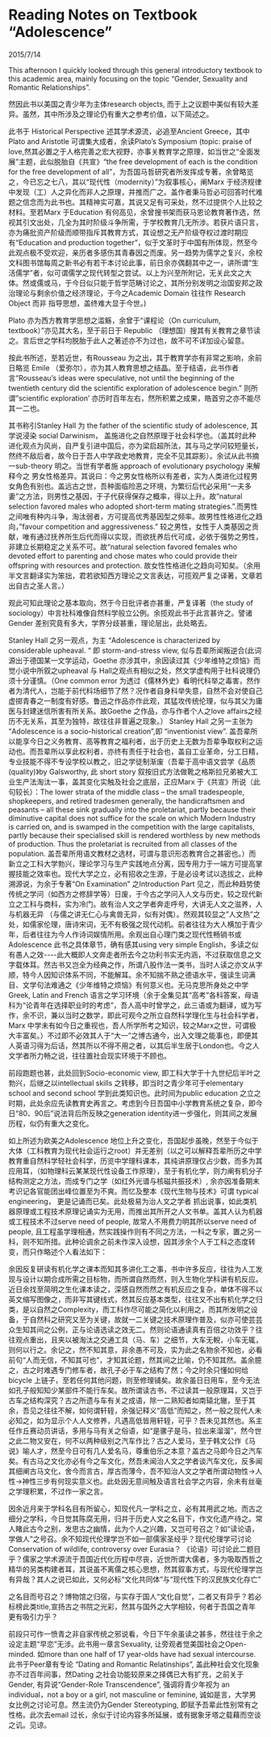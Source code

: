 # Reading Notes on Textbook “Adolescence”
2015/7/14

This afternoon I quickly looked through this general introductory textbook to this academic area, mainly focusing on the topic “Gender, Sexuality and Romantic Relationships”.

然因此书以美国之青少年为主体research objects, 而于上之议题中美似有较大差异。虽然，其中所涉及之理论仍有重大之参考价值，以下简述之。

此书于 Historical Perspective 述其学术源流，必追至Ancient Greece，其中Plato and Aristotle 可谓集大成者，余读Plato’s Symposium (topic: praise of love,然其必置之于人格完善之宏大视野，亦事关教育学之原理，如当世之“全面发展”主题，此似脱胎自《共宣》“the free development of each is the condition for the free development of all”，为吾国马哲研究者所发挥成专著，余曾略览之，今已忘之七八，其以“现代性（modernity）”为叙事核心，阐Marx 于经济规律中发现（工）人之异化而非人之原理，并推而广之。盖作者秉马哲必可回答时代难题之信念而为此书也。其精神实可嘉，其说又足有可采处，然不过提供个人比较之材料。至若Marx 于Education 有何高见，余曾搜书架而获马恩论教育著作选，然视其引文出处，几全为其时阶级斗争所需，于学校教育几无所涉。若获片语只言，亦为痛批资产阶级而顺带指斥其教育方式，其设想之无产阶级夺权过渡时期应有“Education and production together”，似于文革时于中国有所体现，然至今此观点极不受欢迎，亲历者多感伤其青春因之而废。另一趋势为儒学之复兴，余校文科图书馆每周之新书必有若干本讨论此事，前日余亦偶翻其中之一，讲所谓“生活儒学”者，似可谓儒学之现代转型之尝试。以上为兴至所附记，无关此文之大体。然或儒或马，于今日似只能于哲学范畴讨论之，其所分别发明之治国安邦之政治理论与剩余价值之经济理论，于今之Academic Domain 往往作 Research Object 而非 指导思想，盖终难大显于今世。)

Plato 亦为西方教育学思想之滥觞，余曾于“课程论（On curriculum, textbook）”亦见其大名，至于前日于 Republic （理想国）搜其有关教育之章节读之。言后世之学科均脱胎于此人之著述亦不为过也，故不可不详加设心留意。

按此书所述，至若近世，有Rousseau 为之出，其于教育学亦有非常之影响，余前日略览 Emile （爱弥尔），亦为其人教育思想之结晶。至于结语，此书作者言“Rousseau’s ideas were speculative, not until the beginning of the twentieth century did the scientific exploration of adolescence begin.” 则所谓”scientific exploration’ 亦历时百年左右，然所积累之成果，皓首穷之亦不能尽其一二也。

其书称引Stanley Hall 为 the father of the scientific study of adolescence, 其学说浸染 social Darwinism， 盖施进化之自然原理于社会科学也。（盖其时此种进化观点为风尚，自严复引进中国后，亦为梁启超所法，其与马之学问较短量长，然终不敌后者，故今日于吾人中学政史地教育，完全不见其踪影）。余试从此书摘一sub-theory 明之。当世有学者施 approach of evolutionary psychology 来解释今之 男女性格差异。其说曰：今之男女性格所以有差者，实为人类进化过程男女角色有别也。盖远古之世，吾种面临险恶之环境，为繁衍后代必采用“一夫多妻”之方法，则男性之基因，于子代获得保存之概率，得以上升。故”natural selection favored males who adopted short-term mating strategies.”.而男性之间唯有种内斗争，淘汰弱者，方可提高优秀基因型之频率。故男性性格进化之趋向，”favour  competition and aggressiveness.” 较之男性，女性于人类基因之贡献，唯有通过抚养所生后代而得以实现，而欲抚养后代可成，必依于强势之男性，非建立长期稳定之关系不可。故“natural selection favored females who devoted effort to parenting and chose mates who could provide their offspring with resources and protection. 故女性性格进化之趋向可知矣。（余用半文言翻译实为笨拙，君若欲知西方理论之文言表达，可揽观严复之译著，文章若出自古之圣人言。）

观此可知此理论之基本取向，然于今日批评者亦甚重，严复译著（the study of sociology）中言社科难像自然科学般立公例。余揽观此书于此言甚许之。譬诸 Gender 差别究竟有多大，学界分歧甚重，理论层出，此处略去。

Stanley Hall 之另一观点，为主 “Adolescence is characterized by considerable upheaval. “ 即 storm-and-stress view, 似与吾辈所闻叛逆合(此词源出于德国某一文学运动，Goethe 亦涉其中，余因读过其《少年维特之烦恼》而觉小说中所叙之upheaval 与 Hall之观点有相似之处，然文学虚构用于社科说理仍须十分谨慎。（One common error 为透过《儒林外史》看明代科举之毒害，然作者为清代人，岂能于前代科场细节了然？况作者自身科举失意，自然不会对使自己虚掷青春之一制度有好感。鲁迅之作品亦作此观，其猛攻传统伦理，似与其父为庸医与封建迷信所害有所关系。故Goethe 之作品，亦与作者个人之love affairs之经历不无关系，其至为独特，故往往非普遍之现象。）
Stanley Hall 之另一主张为 “Adolescence is a socio-historical creation”,即 “inventionist view”. 盖吾辈所以能享今日之义务教育、高等教育之福利者，出于历史上无数为吾辈争取权利之运动也。而吾辈所以享此权利者，亦终有责任于社会也，盖自工业革命，分工日精，专业技能不得不专设学校以教之，旧之学徒制渐废（吾辈于高中语文尝学《品质(quality)》by Galsworthy, 此 short story 叙按旧式方法做靴之格斯拉兄弟被大工业生产法淘汰一事，盖其变化实触及社会之底层，正应Marx 于《共宣》所说（此句较长）：The lower strata of the middle class – the small tradespeople, shopkeepers, and retired tradesmen generally, the handicraftsmen and peasants – all these sink gradually into the proletariat, partly because their diminutive capital does not suffice for the scale on which Modern Industry is carried on, and is swamped in the competition with the large capitalists, partly because their specialised skill is rendered worthless by new methods of production. Thus the proletariat is recruited from all classes of the population. 盖吾辈所用语文教材之选材，可谓与意识形态教育合之甚密也。）而新立之工科大学勃兴，理论学习与生产实践地点分离，因专用力于一端方可提高掌握技能之效率也。现代大学之立，必有招收之生源，于是必设考试以选拔之，此种溯源说，为余于专著“On Examination” 之Introduction Part 见之，而此种趋势使传统之学问（如西方之修辞学等）日废，于今古之学问入人文与历史，较之现代新立之工科与商科，实为冷门。故有治人文之学者奔走呼号，大讲无人文之滋养，人与机器无异 （与儒之讲无仁心与禽兽无异，似有对偶）。然观其较显之”人文热”之处，如儒家伦理，唐诗宋词，无不有极强之现代动机。前者往往为大人横加于青少年，后者往往为今人作诗词娱情所用。余观出自心理门类之现代性畅销书或Adolescence 此书之具体章节，确有感其using very simple English，多读之似有愚人之效----此大概即人文奔走者所去今之功利书实无内涵，不过获取信息之文字载体耳。然古书又岂全为经典之作，所谓八股作法一类书，当时人读之亦文从字顺，特今人因知识体系不同，不能解耳。余不知揣不熟之德语水平，强读生词满目、文学句法难通之《少年维特之烦恼》有何意义也。无马克思所身处之中学Greek, Latin and French 语言之学习环境（余于全集见其“高考”各科答案，母语科为“论青年在选择职业时的考虑”，吾人高中时曾学之，此三语或为翻译，或为写作，余不识，兼以当时之数学，即此可观今之所立自然科学理化生与社会科学者，Marx 中学未有如今日之重视也，吾人所学所考之知识，较之Marx之世，可谓极大丰富矣。）不过即不必效其人于“大一”之博古通今，出入文理之能事也，即便其人英语习得为后话，然其所以不得不用之者，以其后半生居于London也。今之人文学者所力畅之说，往往置社会现实环境于不顾也。

前段跑题也甚，此处回到Socio-economic view, 即工科大学于十九世纪后半叶之勃兴，后继之以intellectual skills 之转移，即当时之青少年可于elementary school and second school 学到此类知识也。此时间为public education 之立之时期，此处余应先读教育史再言之。考虑到今日吾国中小学教育系统之复杂，即今日“80、90后”说法背后所反映之generation identity进一步强化，则其间之发展历程，似仍有重大之变化。

如上所述为欧美之Adolescence 地位上升之变化，吾国起步虽晚，然至于今似于大体（工科教育为现代社会运行之root）并无差别（以之可以解释吾辈所历之中学教育重自然科学轻社会科学，历览中学理科课本，其纯讲原理仅占少数，而多为其应用耳，（如物理科云某某现代性设备工作原理），至于有机化学，则力阐有机分子结构测定之方法，而成专门之学（如红外光谱与核磁共振技术）, 余亦因准备期末考识记各官能团出峰位置至为不爽。而忆及整本《现代生物与技术》可谓 typical engineering， 更是记诵而已矣。此处极易为治人文之学者 抓出说事，如此类机器原理或工程技术原理记诵实为无用，而推出其所开之人文书单。盖其人认为机器或工程技术不过serve need of people, 故常人不用费力明其所以serve need of people, 且工程虽学理相通，然实践操作则有不同之方法，一科之专家，置之另一科，则不知所措。此种论调余之前未作深入设想，因其涉余个人于工科之态度转变，而只作略述个人看法如下：

余因反复研读有机化学之课本而知其多讲化工之事，书中许多反应，往往为人工发现与设计以期合成所需之目标物，而所谓自然而然，则入生物化学科讲有机反应。近日余找至简明之生化课本读之，深感自然而然之有机反应之复杂，单体不得不以英文缩写图像之，而非写其键线式，然其反应基本类型，往往又不出有机化学之归类，是以自然之Complexity，而工科作尽可能之简化以利用之，而其所发明之设备，于自然科之研究又至为关键，故就一二关键之技术原理作普及，似亦可使芸芸众生知其间之公例，正与论语选读之效无二。然则论语通读真有百倍之功效乎？往往观点重出，且夹以被淘汰之交通工具（马、车）之细节，大车无輗，小车无辄，则何以行之。余记之，然不知其意，非余愚不可及，实为此之名物余不知也，必看前句“人而无信，不知其可也”，才知其论题，然其间之比喻，仍不知其然。盖余臆之，古之时难遇专门修车者，故孔子必于车之结构了然；今之时余只懂如何给bicycle 上链子，至若任何其他问题，则至修理铺矣。故余虽日日用车，至今无法如孔子般知知少某部件不能行车矣。故所谓读古书，不过读其一般原理耳，又岂于古车之结构深究？古之所遗与车有关之成语，除一二熟知者如南辕北辙，至于其余，吾见之往往不解，如何谓轩轾，余强记释义“高低”而知之，然一般之现代人未必知之，如为显示个人人文修养，凡遇高低皆用轩轾，可乎？吾未见其然也。系主任作丘赛动员讲话，多用与马有关之俗语，如“是骡子是马，拉出来溜溜”，然今世之此二物又安在，何不以两种级别之汽车作比？古之人爱马，至于韩文公作《马说》喻人才，然至今日可有几人爱名马，尊重伯乐之本意？盖古之马即今日之汽车矣。有古马之文化亦必有今之车文化，然吾未闻治人文之学者谈汽车文化，反多闻其细阐古马文化，舍今而言古，厚古而薄今，吾不知治人文之学者所谓动物性->人性->神性三步有何现实意义也。此处因无意间触及语言社会学之内容，余未有丝毫之学理积累，不过作一家之言。

因余近月来于学科名目有所留心，知现代凡一学科之立，必有其用武之地。而古之细分之学科，今日觉其陈腐无用，归并于历史人文之名目下，作文化遗产待之。常人睹此古今之别，发思古之幽情，此为个人之兴趣，又岂可号召之？如“读论语，学做人”之号召。余不知现代伦理学岂不如一部儒家圣经乎？现代伦理学可讨论Conservation of wildlife, controversy over Eurasia？ 《论语》可讨论此二题目乎？儒家之学术源流于吾国近代化历程中尽丧，近世所谓大儒者，多为吸取西哲之精华的另类构建者耳，其说虽不离儒之核心思想，然其叙事方式，与现代伦理学岂有异哉？其人之说已如此，又何必标“文化共同体”与“现代性下的汉民族文化存亡”

之名目而号召之？博物馆之归宿，与实存于国人“文化自觉”，二者又有异乎？若必标榜此类title,宣扬古之书院之光彩，然其与国外之大学相较，何者于吾国之青年更有吸引力乎？

前段只可作一愤青之非自家传统之邪说看，今日下午余虽读之甚多，然往往于余之设定主题“早恋”无涉。此书用一章言Sexuality, 让旁观者觉美国社会之Open-minded. 如more than one half of 17 year-olds have had sexual intercourse. 此书于Peer章有专论 “Dating and Romantic Relatinships”, 盖此种社会文化现象亦不过百年间事，然Dating 之社会功能较原来之择偶已大有扩充，之前关于Gender, 有异说“Gender-Role Transcendence”, 强调将青少年视为 an individual，not a boy or a girl, not masculine or feminine, 诚如是言，大学男女比例之讨论可息。然主流仍为Gender Stereotyping, 即赋予吾辈此性别常有之性格。此次去email 过长，余似于讨论内容多所延展，或有据象牙塔之载藉而空谈之讥。见谅。 
